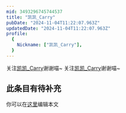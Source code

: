 ```yaml
---
mid: 3493296745744537
title: "凯凯_Carry"
pubDate: "2024-11-04T11:22:07.963Z"
updatedDate: "2024-11-04T11:22:07.963Z"
profile:
  {
    Nickname: ["凯凯_Carry"],
  }
---
```


关注[凯凯_Carry](https://space.bilibili.com/3493296745744537)谢谢喵~ 关注[凯凯_Carry](https://space.bilibili.com/3493296745744537)谢谢喵~

## 此条目有待补充
你可以在[这里](https://github.com/Yuhanawa/VTuber.ICU/edit/master/src/content/v/凯凯_Carry/index.md)编辑本文

